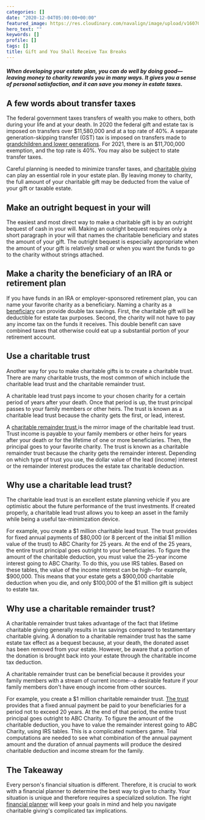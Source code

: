```yaml
---
categories: []
date: "2020-12-04T05:00:00+00:00"
featured_image: https://res.cloudinary.com/navalign/image/upload/v1607099000/jon-tyson-jRI4-6xgPps-unsplash_kffv9k.jpg
hero_text: ""
keywords: []
profile: []
tags: []
title: Gift and You Shall Receive Tax Breaks
---
```

##### When developing your estate plan, you can do well by doing good—leaving money to charity rewards you in many ways. It gives you a sense of personal satisfaction, and it can save you money in estate taxes.

## A few words about transfer taxes

The federal government taxes transfers of wealth you make to others, both during your life and at your death. In 2020 the federal gift and estate tax is imposed on transfers over $11,580,000 and at a top rate of 40%. A separate generation-skipping transfer (GST) tax is imposed on transfers made to [grandchildren and lower generations](https://navalign.com/updates/how-to-help-your-kids-become-money-masters/). For 2021, there is an $11,700,000 exemption, and the top rate is 40%. You may also be subject to state transfer taxes.

Careful planning is needed to minimize transfer taxes, and [charitable giving](https://navalign.com/updates/video-end-of-year-financial-checklist/) can play an essential role in your estate plan. By leaving money to charity, the full amount of your charitable gift may be deducted from the value of your gift or taxable estate.

## Make an outright bequest in your will

The easiest and most direct way to make a charitable gift is by an outright bequest of cash in your will. Making an outright bequest requires only a short paragraph in your will that names the charitable beneficiary and states the amount of your gift. The outright bequest is especially appropriate when the amount of your gift is relatively small or when you want the funds to go to the charity without strings attached.

## Make a charity the beneficiary of an IRA or retirement plan

If you have funds in an IRA or employer-sponsored retirement plan, you can name your favorite charity as a beneficiary. Naming a charity as a [beneficiary](https://navalign.com/updates/choosing-a-beneficiary-for-your-ira-or-401-k/) can provide double tax savings. First, the charitable gift will be deductible for estate tax purposes. Second, the charity will not have to pay any income tax on the funds it receives. This double benefit can save combined taxes that otherwise could eat up a substantial portion of your retirement account.

## Use a charitable trust

Another way for you to make charitable gifts is to create a charitable trust. There are many charitable trusts, the most common of which include the charitable lead trust and the charitable remainder trust.

A charitable lead trust pays income to your chosen charity for a certain period of years after your death. Once that period is up, the trust principal passes to your family members or other heirs. The trust is known as a charitable lead trust because the charity gets the first, or lead, interest.

A [charitable remainder trust ](https://www.fidelitycharitable.org/guidance/philanthropy/charitable-remainder-trusts.html)is the mirror image of the charitable lead trust. Trust income is payable to your family members or other heirs for years after your death or for the lifetime of one or more beneficiaries. Then, the principal goes to your favorite charity. The trust is known as a charitable remainder trust because the charity gets the remainder interest. Depending on which type of trust you use, the dollar value of the lead (income) interest or the remainder interest produces the estate tax charitable deduction.

## Why use a charitable lead trust?

The charitable lead trust is an excellent estate planning vehicle if you are optimistic about the future performance of the trust investments. If created properly, a charitable lead trust allows you to keep an asset in the family while being a useful tax-minimization device.

For example, you create a $1 million charitable lead trust. The trust provides for fixed annual payments of $80,000 (or 8 percent of the initial $1 million value of the trust) to ABC Charity for 25 years. At the end of the 25 years, the entire trust principal goes outright to your beneficiaries. To figure the amount of the charitable deduction, you must value the 25-year income interest going to ABC Charity. To do this, you use IRS tables. Based on these tables, the value of the income interest can be high--for example, $900,000. This means that your estate gets a $900,000 charitable deduction when you die, and only $100,000 of the $1 million gift is subject to estate tax.

## Why use a charitable remainder trust?

A charitable remainder trust takes advantage of the fact that lifetime charitable giving generally results in tax savings compared to testamentary charitable giving. A donation to a charitable remainder trust has the same estate tax effect as a bequest because, at your death, the donated asset has been removed from your estate. However, be aware that a portion of the donation is brought back into your estate through the charitable income tax deduction.

A charitable remainder trust can be beneficial because it provides your family members with a stream of current income--a desirable feature if your family members don't have enough income from other sources.

For example, you create a $1 million charitable remainder trust. [The trust](https://navalign.com/updates/trust-basics-what-you-need-to-know-about-creating-a-trust/) provides that a fixed annual payment be paid to your beneficiaries for a period not to exceed 20 years. At the end of that period, the entire trust principal goes outright to ABC Charity. To figure the amount of the charitable deduction, you have to value the remainder interest going to ABC Charity, using IRS tables. This is a complicated numbers game. Trial computations are needed to see what combination of the annual payment amount and the duration of annual payments will produce the desired charitable deduction and income stream for the family.

## The Takeaway

Every person's financial situation is different. Therefore, it is crucial to work with a financial planner to determine the best way to give to charity. Your situation is unique and therefore requires a specialized solution. The right [financial planner](https://navalign.com/what-we-do/fiduciary-financial-planning/) will keep your goals in mind and help you navigate charitable giving's complicated tax implications.